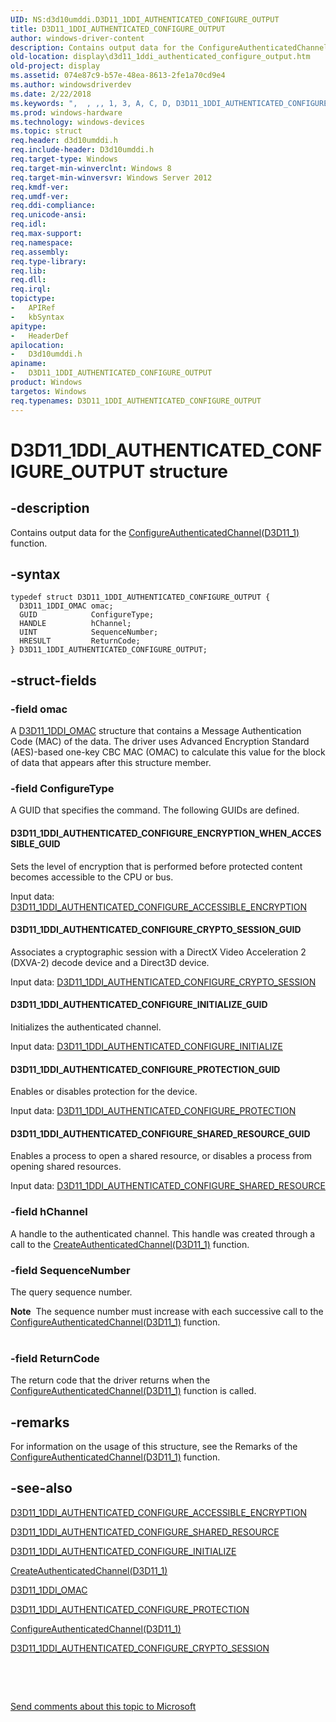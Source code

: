 ```yaml
---
UID: NS:d3d10umddi.D3D11_1DDI_AUTHENTICATED_CONFIGURE_OUTPUT
title: D3D11_1DDI_AUTHENTICATED_CONFIGURE_OUTPUT
author: windows-driver-content
description: Contains output data for the ConfigureAuthenticatedChannel(D3D11_1) function.
old-location: display\d3d11_1ddi_authenticated_configure_output.htm
old-project: display
ms.assetid: 074e87c9-b57e-48ea-8613-2fe1a70cd9e4
ms.author: windowsdriverdev
ms.date: 2/22/2018
ms.keywords: ",  , ,, 1, 3, A, C, D, D3D11_1DDI_AUTHENTICATED_CONFIGURE_CRYPTO_SESSION_GUID, D3D11_1DDI_AUTHENTICATED_CONFIGURE_ENCRYPTION_WHEN_ACCESSIBLE_GUID, D3D11_1DDI_AUTHENTICATED_CONFIGURE_INITIALIZE_GUID, D3D11_1DDI_AUTHENTICATED_CONFIGURE_OUTPUT, D3D11_1DDI_AUTHENTICATED_CONFIGURE_OUTPUT structure [Display Devices], D3D11_1DDI_AUTHENTICATED_CONFIGURE_PROTECTION_GUID, D3D11_1DDI_AUTHENTICATED_CONFIGURE_SHARED_RESOURCE_GUID, E, F, G, H, I, N, O, P, R, T, U, _, d3d10umddi/D3D11_1DDI_AUTHENTICATED_CONFIGURE_OUTPUT, display.d3d11_1ddi_authenticated_configure_output"
ms.prod: windows-hardware
ms.technology: windows-devices
ms.topic: struct
req.header: d3d10umddi.h
req.include-header: D3d10umddi.h
req.target-type: Windows
req.target-min-winverclnt: Windows 8
req.target-min-winversvr: Windows Server 2012
req.kmdf-ver: 
req.umdf-ver: 
req.ddi-compliance: 
req.unicode-ansi: 
req.idl: 
req.max-support: 
req.namespace: 
req.assembly: 
req.type-library: 
req.lib: 
req.dll: 
req.irql: 
topictype:
-	APIRef
-	kbSyntax
apitype:
-	HeaderDef
apilocation:
-	D3d10umddi.h
apiname:
-	D3D11_1DDI_AUTHENTICATED_CONFIGURE_OUTPUT
product: Windows
targetos: Windows
req.typenames: D3D11_1DDI_AUTHENTICATED_CONFIGURE_OUTPUT
---
```


# D3D11_1DDI_AUTHENTICATED_CONFIGURE_OUTPUT structure


## -description


Contains output data for the <a href="..\d3d10umddi\nc-d3d10umddi-pfnd3d11_1ddi_configureauthenticatedchannel.md">ConfigureAuthenticatedChannel(D3D11_1)</a> function.


## -syntax


````
typedef struct D3D11_1DDI_AUTHENTICATED_CONFIGURE_OUTPUT {
  D3D11_1DDI_OMAC omac;
  GUID            ConfigureType;
  HANDLE          hChannel;
  UINT            SequenceNumber;
  HRESULT         ReturnCode;
} D3D11_1DDI_AUTHENTICATED_CONFIGURE_OUTPUT;
````


## -struct-fields




### -field omac

A <a href="..\d3d10umddi\ns-d3d10umddi-d3d11_1ddi_omac.md">D3D11_1DDI_OMAC</a> structure that contains a Message Authentication Code (MAC) of the data. The driver uses Advanced Encryption Standard (AES)-based one-key CBC MAC (OMAC) to calculate this value for the block of data that appears after this structure member.


### -field ConfigureType

A GUID that specifies the command. The following GUIDs are defined.



#### D3D11_1DDI_AUTHENTICATED_CONFIGURE_ENCRYPTION_WHEN_ACCESSIBLE_GUID

Sets the level of encryption that is performed before protected content becomes accessible to the CPU or bus.

Input data: <a href="..\d3d10umddi\ns-d3d10umddi-d3d11_1ddi_authenticated_configure_accessible_encryption.md">D3D11_1DDI_AUTHENTICATED_CONFIGURE_ACCESSIBLE_ENCRYPTION</a>




#### D3D11_1DDI_AUTHENTICATED_CONFIGURE_CRYPTO_SESSION_GUID

Associates a cryptographic session with a DirectX Video Acceleration 2 (DXVA-2) decode device and a Direct3D device.

Input data: <a href="..\d3d10umddi\ns-d3d10umddi-d3d11_1ddi_authenticated_configure_crypto_session.md">D3D11_1DDI_AUTHENTICATED_CONFIGURE_CRYPTO_SESSION</a>




#### D3D11_1DDI_AUTHENTICATED_CONFIGURE_INITIALIZE_GUID

Initializes the authenticated channel.



Input data: <a href="..\d3d10umddi\ns-d3d10umddi-d3d11_1ddi_authenticated_configure_initialize.md">D3D11_1DDI_AUTHENTICATED_CONFIGURE_INITIALIZE</a>




#### D3D11_1DDI_AUTHENTICATED_CONFIGURE_PROTECTION_GUID

Enables or disables protection for the device.



Input data: <a href="..\d3d10umddi\ns-d3d10umddi-d3d11_1ddi_authenticated_configure_protection.md">D3D11_1DDI_AUTHENTICATED_CONFIGURE_PROTECTION</a>




#### D3D11_1DDI_AUTHENTICATED_CONFIGURE_SHARED_RESOURCE_GUID

Enables a process to open a shared resource, or disables a process from opening shared resources.



Input data: <a href="..\d3d10umddi\ns-d3d10umddi-d3d11_1ddi_authenticated_configure_shared_resource.md">D3D11_1DDI_AUTHENTICATED_CONFIGURE_SHARED_RESOURCE</a>



### -field hChannel

A handle to the authenticated channel. This handle was created through a call to the <a href="..\d3d10umddi\nc-d3d10umddi-pfnd3d11_1ddi_createauthenticatedchannel.md">CreateAuthenticatedChannel(D3D11_1)</a> function.


### -field SequenceNumber

The query sequence number.

<div class="alert"><b>Note</b>  The sequence number must increase with each successive call to the <a href="..\d3d10umddi\nc-d3d10umddi-pfnd3d11_1ddi_configureauthenticatedchannel.md">ConfigureAuthenticatedChannel(D3D11_1)</a> function.</div>
<div> </div>

### -field ReturnCode

The return code that the driver returns when the <a href="..\d3d10umddi\nc-d3d10umddi-pfnd3d11_1ddi_configureauthenticatedchannel.md">ConfigureAuthenticatedChannel(D3D11_1)</a> function is called.


## -remarks



For information on the usage of this structure, see the Remarks of the <a href="..\d3d10umddi\nc-d3d10umddi-pfnd3d11_1ddi_configureauthenticatedchannel.md">ConfigureAuthenticatedChannel(D3D11_1)</a> function.




## -see-also

<a href="..\d3d10umddi\ns-d3d10umddi-d3d11_1ddi_authenticated_configure_accessible_encryption.md">D3D11_1DDI_AUTHENTICATED_CONFIGURE_ACCESSIBLE_ENCRYPTION</a>



<a href="..\d3d10umddi\ns-d3d10umddi-d3d11_1ddi_authenticated_configure_shared_resource.md">D3D11_1DDI_AUTHENTICATED_CONFIGURE_SHARED_RESOURCE</a>



<a href="..\d3d10umddi\ns-d3d10umddi-d3d11_1ddi_authenticated_configure_initialize.md">D3D11_1DDI_AUTHENTICATED_CONFIGURE_INITIALIZE</a>



<a href="..\d3d10umddi\nc-d3d10umddi-pfnd3d11_1ddi_createauthenticatedchannel.md">CreateAuthenticatedChannel(D3D11_1)</a>



<a href="..\d3d10umddi\ns-d3d10umddi-d3d11_1ddi_omac.md">D3D11_1DDI_OMAC</a>



<a href="..\d3d10umddi\ns-d3d10umddi-d3d11_1ddi_authenticated_configure_protection.md">D3D11_1DDI_AUTHENTICATED_CONFIGURE_PROTECTION</a>



<a href="..\d3d10umddi\nc-d3d10umddi-pfnd3d11_1ddi_configureauthenticatedchannel.md">ConfigureAuthenticatedChannel(D3D11_1)</a>



<a href="..\d3d10umddi\ns-d3d10umddi-d3d11_1ddi_authenticated_configure_crypto_session.md">D3D11_1DDI_AUTHENTICATED_CONFIGURE_CRYPTO_SESSION</a>



 

 

<a href="mailto:wsddocfb@microsoft.com?subject=Documentation%20feedback [display\display]:%20D3D11_1DDI_AUTHENTICATED_CONFIGURE_OUTPUT structure%20 RELEASE:%20(2/22/2018)&amp;body=%0A%0APRIVACY STATEMENT%0A%0AWe use your feedback to improve the documentation. We don't use your email address for any other purpose, and we'll remove your email address from our system after the issue that you're reporting is fixed. While we're working to fix this issue, we might send you an email message to ask for more info. Later, we might also send you an email message to let you know that we've addressed your feedback.%0A%0AFor more info about Microsoft's privacy policy, see http://privacy.microsoft.com/en-us/default.aspx." title="Send comments about this topic to Microsoft">Send comments about this topic to Microsoft</a>

